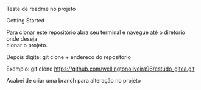 Teste de readme no projeto

Getting Started

Para clonar este repositório abra seu terminal e navegue até o diretório onde deseja     
clonar o projeto.

Depois digite: git clone + endereco do repositorio

Exemplo: git clone https://github.com/wellingtonoliveira96/estudo_gitea.git

Acabei de criar uma branch para alteração no projeto
